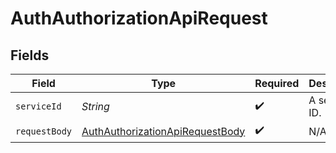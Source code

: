 # AuthAuthorizationApiRequest


## Fields

| Field                                                                                         | Type                                                                                          | Required                                                                                      | Description                                                                                   |
| --------------------------------------------------------------------------------------------- | --------------------------------------------------------------------------------------------- | --------------------------------------------------------------------------------------------- | --------------------------------------------------------------------------------------------- |
| `serviceId`                                                                                   | *String*                                                                                      | :heavy_check_mark:                                                                            | A service ID.                                                                                 |
| `requestBody`                                                                                 | [AuthAuthorizationApiRequestBody](../../models/operations/AuthAuthorizationApiRequestBody.md) | :heavy_check_mark:                                                                            | N/A                                                                                           |